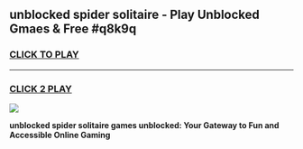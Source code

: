 
## unblocked spider solitaire - Play Unblocked Gmaes & Free #q8k9q
<h3>
<a href="https://news.freeplayer.one?title=unblocked_spider_solitaire&ref=03M">CLICK TO PLAY</a></h3>
<hr>

<h3>
<a href="https://news.freeplayer.one?title=unblocked_spider_solitaire&ref=03M">CLICK 2 PLAY</a>
  
</h3>

<a href="https://news.freeplayer.one?title=unblocked_spider_solitaire&ref=03M"><img src="https://clearcache.store/games.png"></a>


**unblocked spider solitaire games unblocked: Your Gateway to Fun and Accessible Online Gaming**
